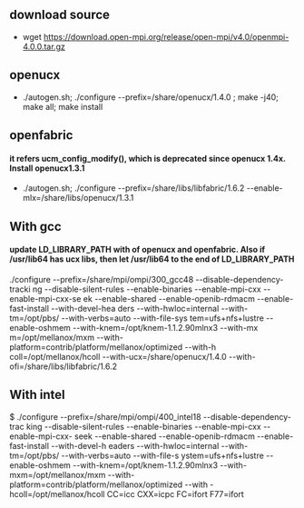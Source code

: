 ## download source
- wget https://download.open-mpi.org/release/open-mpi/v4.0/openmpi-4.0.0.tar.gz

## openucx
- ./autogen.sh; ./configure --prefix=/share/openucx/1.4.0 ; make -j40; make all; make install


## openfabric
#### it refers ucm_config_modify(), which is deprecated since openucx 1.4x. Install openucx1.3.1
- ./autogen.sh; ./configure --prefix=/share/libs/libfabric/1.6.2 --enable-mlx=/share/libs/openucx/1.3.1

## With gcc
#### update LD_LIBRARY_PATH with of openucx and openfabric. Also if /usr/lib64 has ucx libs, then let /usr/lib64 to the end of LD_LIBRARY_PATH
 ./configure --prefix=/share/mpi/ompi/300_gcc48 --disable-dependency-tracki
ng --disable-silent-rules --enable-binaries --enable-mpi-cxx --enable-mpi-cxx-se
ek --enable-shared --enable-openib-rdmacm --enable-fast-install --with-devel-hea
ders --with-hwloc=internal --with-tm=/opt/pbs/ --with-verbs=auto --with-file-sys
tem=ufs+nfs+lustre --enable-oshmem --with-knem=/opt/knem-1.1.2.90mlnx3 --with-mx
m=/opt/mellanox/mxm --with-platform=contrib/platform/mellanox/optimized --with-h
coll=/opt/mellanox/hcoll --with-ucx=/share/openucx/1.4.0 --with-ofi=/share/libs/libfabric/1.6.2

## With intel
  $ ./configure --prefix=/share/mpi/ompi/400_intel18 --disable-dependency-trac
king --disable-silent-rules --enable-binaries --enable-mpi-cxx --enable-mpi-cxx-
seek --enable-shared --enable-openib-rdmacm --enable-fast-install --with-devel-h
eaders --with-hwloc=internal --with-tm=/opt/pbs/ --with-verbs=auto --with-file-s
ystem=ufs+nfs+lustre --enable-oshmem --with-knem=/opt/knem-1.1.2.90mlnx3 --with-
mxm=/opt/mellanox/mxm --with-platform=contrib/platform/mellanox/optimized --with
-hcoll=/opt/mellanox/hcoll CC=icc CXX=icpc FC=ifort F77=ifort

